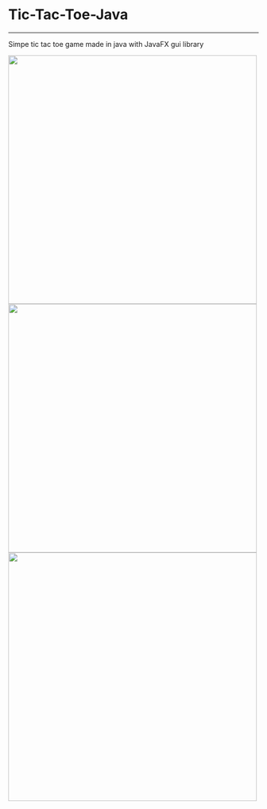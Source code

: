 # Tic-Tac-Toe-Java
---
Simpe tic tac toe game made in java with JavaFX gui library

<img src="https://user-images.githubusercontent.com/62438208/112503679-6c303000-8d8b-11eb-8c39-2ecc8c751f72.png" width=500>

<img src="https://user-images.githubusercontent.com/62438208/112503854-8f5adf80-8d8b-11eb-820f-cc6491d86edc.png" width=500>

<img src="https://user-images.githubusercontent.com/62438208/112503916-9b46a180-8d8b-11eb-90ad-d6380bb885c3.png" width=500>
